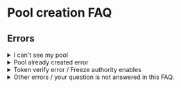 # Pool creation FAQ

## Errors

<details>

<summary>I can't see my pool</summary>

It can take a few minutes for your pool to display on the UI after creation. If you created your pool on a timer, you can check its status on the swap interface: inputting the base and quote tokens will display a countdown in place of the swap button. - don't hesitate to share that countdown with your community.

Tip: You can quickly show created pools by ticking "show created" at the top of the list.

</details>

<details>

<summary>Pool already created error</summary>

A pool already exists for this token pair. No need to create a new pool, you can [provide liquidity](https://docs.raydium.io/raydium/liquidity-providers/liquidity-pools) to the existing one.

</details>

<details>

<summary>Token verify error / Freeze authority enables</summary>

This error means that your token has [freeze authority](https://spl.solana.com/token#freezing-accounts) enabled. You can either disable it programmatically or use a no-code spl manager like [Squads](https://app.squads.so/).

</details>

<details>

<summary>Other errors / your question is not answered in this FAQ.</summary>

No worries, you can join the Raydium [discord](https://discord.com/invite/6EvFwvCfpx) or [telegram](https://t.me/raydiumprotocol) for 24/7 support! Raydium's community managers will be more than happy to help you.

</details>
